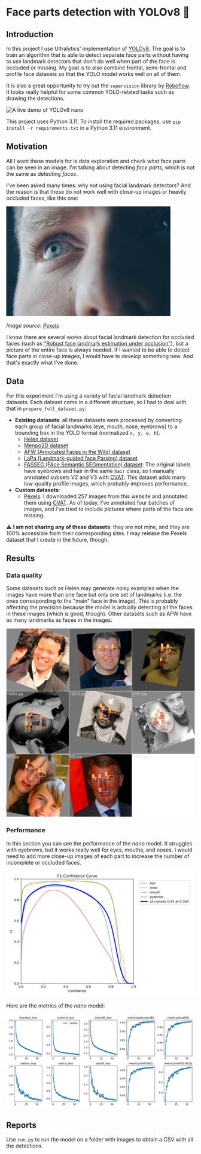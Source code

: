 # Face parts detection with YOLOv8 🎯

## Introduction

In this project I use Ultralytics' implementation of [YOLOv8](https://github.com/ultralytics/ultralytics). The goal is to train an algorithm that is able to detect separate face parts without having to use landmark detectors that don't do well when part of the face is occluded or missing. My goal is to also combine frontal, semi-frontal and profile face datasets so that the YOLO model works well on all of them. 

It is also a great opportunity to try out the `supervision` library by [Roboflow](https://github.com/roboflow/supervision). It looks really helpful for some common YOLO-related tasks such as drawing the detections.

![A live demo of YOLOv8 nano](images/live_demo.gif)

This project uses Python 3.11. To install the required packages, use `pip install -r requirements.txt` in a Python 3.11 environment.

## Motivation

All I want these models for is data exploration and check what face parts can be seen in an image. I'm talking about detecting _face parts_, which is not the same as detecting _faces_.

I've been asked many times: why not using facial landmark detectors? And the reason is that these do not work well with close-up images or heavily occluded faces, like this one:

![An example of a close-up image where facial landmark detection is not possible](images/closeup_example.jpg)

_Image source: [Pexels](https://images.pexels.com/photos/977601/pexels-photo-977601.jpeg?auto=compress&cs=tinysrgb&w=1260&h=750&dpr=1)_

I know there are several works about facial landmark detection for occluded faces (such as ["Robust face landmark estimation under occlusion"](https://pdollar.github.io/files/papers/BurgosArtizzuICCV13rcpr.pdf)), but a picture of the entire face is always needed. If I wanted to be able to detect face parts in close-up images, I would have to develop something new. And that's exactly what I've done.

## Data

For this experiment I'm using a variety of facial landmark detection datasets. Each dataset came in a different structure, so I had to deal with that in `prepare_full_dataset.py`:

- **Existing datasets**: all these datasets were processed by converting each group of facial landmarks (eye, mouth, nose, eyebrows) to a bounding box in the YOLO format (normalized ``x, y, w, h``).
  - [Helen dataset](http://www.ifp.illinois.edu/~vuongle2/helen/)
  - [Menpo2D dataset](https://github.com/jiankangdeng/MenpoBenchmark)
  - [AFW (Annotated Faces in the Wild) dataset](https://ibug.doc.ic.ac.uk/resources/facial-point-annotations/)
  - [LaPa (Landmark-guided face Parsing) dataset](https://github.com/JDAI-CV/lapa-dataset)
  - [FASSEG (FAce Semantic SEGmentation) dataset](https://github.com/massimomauro/FASSEG-repository): The original labels have eyebrows and hair in the same `hair` class, so I manually annotated subsets V2 and V3 with [CVAT](https://app.cvat.ai/). This dataset adds many low-quality profile images, which probably improves performance.
- **Custom datasets**:
  - [Pexels](https://pexels.com): I downloaded 257 images from this website and annotated them using [CVAT](https://app.cvat.ai/). As of today, I've annotated four batches of images, and I've tried to include pictures where parts of the face are missing.

⚠ **I am not sharing any of these datasets**: they are not mine, and they are 100% accessible from their corresponding sites. I may release the Pexels dataset that I create in the future, though.

## Results

### Data quality

Some datasets such as Helen may generate noisy examples when the images have more than one face but only one set of landmarks (i.e. the ones corresponding to the "main" face in the image). This is probably affecting the precision because the model is actually detecting all the faces in these images (which is good, though). Other datasets such as AFW have as many landmarks as faces in the images.

![A training batch with some images with incomplete labels](images/example_incomplete_labels.jpg)

### Performance

In this section you can see the performance of the _nano_ model. It struggles with eyebrows, but it works really well for eyes, mouths, and noses. I would need to add more close-up images of each part to increase the number of incomplete or occluded faces.

![Yolov8-nano F1 curve](images/F1_curve.png)

Here are the metrics of the _nano_ model:

![YOLOv8-nano results](images/results.png)

## Reports

Use `run.py` to run the model on a folder with images to obtain a CSV with all the detections.

